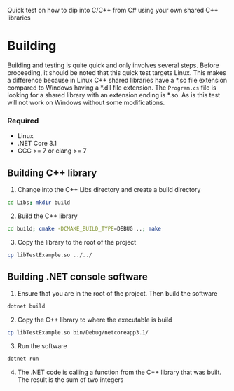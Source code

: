 Quick test on how to dip into C/C++ from C# using your own shared C++ libraries


# Building
Building and testing is quite quick and only involves several steps. Before proceeding, it should be noted that this quick test targets Linux. This makes a difference because in Linux C++ shared libraries have a *.so file extension compared to Windows having a *.dll file extension. The ``Program.cs`` file is looking for a shared library with an extension ending is *.so. As is this test will not work on Windows without some modifications.

### Required
* Linux
* .NET Core 3.1
* GCC >= 7 or clang >= 7

## Building C++ library
1. Change into the C++ Libs directory and create a build directory
```Bash
cd Libs; mkdir build
```
2. Build the C++ library
```Bash
cd build; cmake -DCMAKE_BUILD_TYPE=DEBUG ..; make
```
3. Copy the library to the root of the project
```Bash
cp libTestExample.so ../../
```

## Building .NET console software
1. Ensure that you are in the root of the project. Then build the software
```Bash
dotnet build
```
2. Copy the C++ library to where the executable is build
```Bash
cp libTestExample.so bin/Debug/netcoreapp3.1/
```
3. Run the software
```Bash
dotnet run
```
4. The .NET code is calling a function from the C++ library that was built. The result is the sum of two integers
